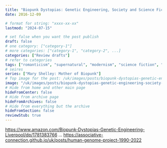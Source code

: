 ```yaml
---
title: "Biopunk Dystopias: Genetic Engineering, Society and Science Fiction (2016)"
date: 2016-12-09

# format for string: "xxxx-xx-xx"
lastmod: "2024-07-15"

# set false when you want the post publish
draft: false
# one category: ["category-1"]
# more categories: ["category-1", "category-2", ...]
categories: ["Review drafts"]
# refer to categories
tags: ["romanticism", "supernatural", "modernism", "science fiction", "dying earth", "mystic", "mythology", "folklore", "urban legend", "foaf", "hton", "faith", "gnosis", "biohazard", "poison", "necro fetishism", "militarism", "humanism", "posthumanism", "pandemic", "zombie", "lars schmeink"]
# seires
series: ["Mary Shelley: Mother of Biopunk"]
# Top image for the post: /uk/images/posts/biopunk-dystopias-genetic-engineering-society-and-science-fiction-2016/cover.jpg
image: "/uk/images/posts/biopunk-dystopias-genetic-engineering-society-and-science-fiction-2016/cover.jpg"
# Hide from home and other main page
hideFromCenter: false
# Hide from archive page
hideFromArchives: false
# Hide from everything but the archive
hideFromSection: false
reviewStub: true
---
```

https://www.amazon.com/Biopunk-Dystopias-Genetic-Engineering-Liverpool/dp/1781383766
...
https://associative-connection.github.io/uk/posts/human-genome-project-1990-2022
<!--more-->